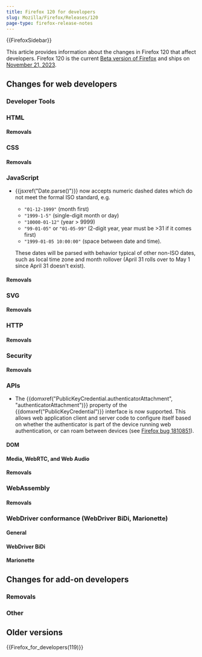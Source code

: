 ```yaml
---
title: Firefox 120 for developers
slug: Mozilla/Firefox/Releases/120
page-type: firefox-release-notes
---
```


{{FirefoxSidebar}}

This article provides information about the changes in Firefox 120 that affect developers. Firefox 120 is the current [Beta version of Firefox](https://www.mozilla.org/en-US/firefox/channel/desktop/#beta) and ships on [November 21, 2023](https://wiki.mozilla.org/RapidRelease/Calendar#Future_branch_dates).

## Changes for web developers

### Developer Tools

### HTML

#### Removals

### CSS

#### Removals

### JavaScript

- {{jsxref("Date.parse()")}} now accepts numeric dashed dates which do not meet the formal ISO standard, e.g.

  - `"01-12-1999"` (month first)
  - `"1999-1-5"` (single-digit month or day)
  - `"10000-01-12"` (year > 9999)
  - `"99-01-05"` or `"01-05-99"` (2-digit year, year must be >31 if it comes first)
  - `"1999-01-05 10:00:00"` (space between date and time).

  These dates will be parsed with behavior typical of other non-ISO dates, such as local time zone and month rollover (April 31 rolls over to May 1 since April 31 doesn't exist).

#### Removals

### SVG

#### Removals

### HTTP

#### Removals

### Security

#### Removals

### APIs

- The {{domxref("PublicKeyCredential.authenticatorAttachment", "authenticatorAttachment")}} property of the {{domxref("PublicKeyCredential")}} interface is now supported.
  This allows web application client and server code to configure itself based on whether the authenticator is part of the device running web authentication, or can roam between devices (see [Firefox bug 1810851](https://bugzil.la/1810851)).

#### DOM

#### Media, WebRTC, and Web Audio

#### Removals

### WebAssembly

#### Removals

### WebDriver conformance (WebDriver BiDi, Marionette)

#### General

#### WebDriver BiDi

#### Marionette

## Changes for add-on developers

### Removals

### Other

## Older versions

{{Firefox_for_developers(119)}}
